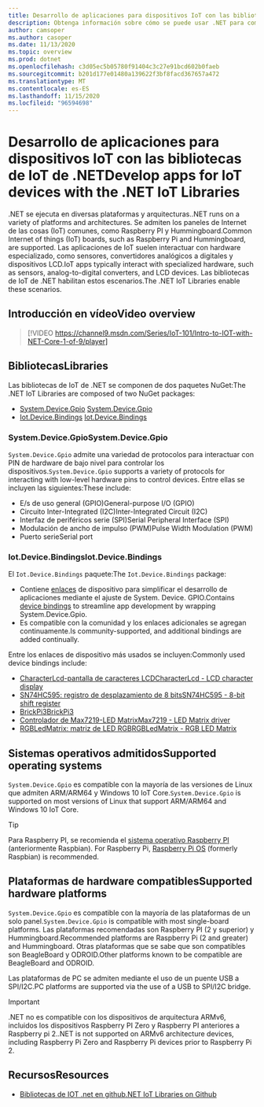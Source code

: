 ```yaml
---
title: Desarrollo de aplicaciones para dispositivos IoT con las bibliotecas de IoT de .NET
description: Obtenga información sobre cómo se puede usar .NET para compilar aplicaciones para dispositivos y escenarios de IoT.
author: camsoper
ms.author: casoper
ms.date: 11/13/2020
ms.topic: overview
ms.prod: dotnet
ms.openlocfilehash: c3d05ec5b05780f91404c3c27e91bcd602b0faeb
ms.sourcegitcommit: b201d177e01480a139622f3bf8facd367657a472
ms.translationtype: MT
ms.contentlocale: es-ES
ms.lasthandoff: 11/15/2020
ms.locfileid: "96594698"
---
```

# <a name="develop-apps-for-iot-devices-with-the-net-iot-libraries"></a><span data-ttu-id="15771-103">Desarrollo de aplicaciones para dispositivos IoT con las bibliotecas de IoT de .NET</span><span class="sxs-lookup"><span data-stu-id="15771-103">Develop apps for IoT devices with the .NET IoT Libraries</span></span>

<span data-ttu-id="15771-104">.NET se ejecuta en diversas plataformas y arquitecturas.</span><span class="sxs-lookup"><span data-stu-id="15771-104">.NET runs on a variety of platforms and architectures.</span></span> <span data-ttu-id="15771-105">Se admiten los paneles de Internet de las cosas (IoT) comunes, como Raspberry PI y Hummingboard.</span><span class="sxs-lookup"><span data-stu-id="15771-105">Common Internet of things (IoT) boards, such as Raspberry Pi and Hummingboard, are supported.</span></span> <span data-ttu-id="15771-106">Las aplicaciones de IoT suelen interactuar con hardware especializado, como sensores, convertidores analógicos a digitales y dispositivos LCD.</span><span class="sxs-lookup"><span data-stu-id="15771-106">IoT apps typically interact with specialized hardware, such as sensors, analog-to-digital converters, and LCD devices.</span></span> <span data-ttu-id="15771-107">Las bibliotecas de IoT de .NET habilitan estos escenarios.</span><span class="sxs-lookup"><span data-stu-id="15771-107">The .NET IoT Libraries enable these scenarios.</span></span>

## <a name="video-overview"></a><span data-ttu-id="15771-108">Introducción en vídeo</span><span class="sxs-lookup"><span data-stu-id="15771-108">Video overview</span></span>

<!--markdownlint-disable MD034 -->
> [!VIDEO https://channel9.msdn.com/Series/IoT-101/Intro-to-IOT-with-NET-Core-1-of-9/player]

## <a name="libraries"></a><span data-ttu-id="15771-109">Bibliotecas</span><span class="sxs-lookup"><span data-stu-id="15771-109">Libraries</span></span>

<span data-ttu-id="15771-110">Las bibliotecas de IoT de .NET se componen de dos paquetes NuGet:</span><span class="sxs-lookup"><span data-stu-id="15771-110">The .NET IoT Libraries are composed of two NuGet packages:</span></span>

- <span data-ttu-id="15771-111">[System.Device.Gpio](https://www.nuget.org/packages/System.Device.Gpio/) <span class="docon docon-navigate-external x-hidden-focus"></span></span><span class="sxs-lookup"><span data-stu-id="15771-111">[System.Device.Gpio](https://www.nuget.org/packages/System.Device.Gpio/) <span class="docon docon-navigate-external x-hidden-focus"></span></span></span>
- <span data-ttu-id="15771-112">[Iot.Device.Bindings](https://www.nuget.org/packages/Iot.Device.Bindings/) <span class="docon docon-navigate-external x-hidden-focus"></span></span><span class="sxs-lookup"><span data-stu-id="15771-112">[Iot.Device.Bindings](https://www.nuget.org/packages/Iot.Device.Bindings/) <span class="docon docon-navigate-external x-hidden-focus"></span></span></span>

### <a name="systemdevicegpio"></a><span data-ttu-id="15771-113">System.Device.Gpio</span><span class="sxs-lookup"><span data-stu-id="15771-113">System.Device.Gpio</span></span>

<span data-ttu-id="15771-114">`System.Device.Gpio` admite una variedad de protocolos para interactuar con PIN de hardware de bajo nivel para controlar los dispositivos.</span><span class="sxs-lookup"><span data-stu-id="15771-114">`System.Device.Gpio` supports a variety of protocols for interacting with low-level hardware pins to control devices.</span></span> <span data-ttu-id="15771-115">Entre ellas se incluyen las siguientes:</span><span class="sxs-lookup"><span data-stu-id="15771-115">These include:</span></span>

- <span data-ttu-id="15771-116">E/s de uso general (GPIO)</span><span class="sxs-lookup"><span data-stu-id="15771-116">General-purpose I/O (GPIO)</span></span>
- <span data-ttu-id="15771-117">Circuito Inter-Integrated (I2C)</span><span class="sxs-lookup"><span data-stu-id="15771-117">Inter-Integrated Circuit (I2C)</span></span>
- <span data-ttu-id="15771-118">Interfaz de periféricos serie (SPI)</span><span class="sxs-lookup"><span data-stu-id="15771-118">Serial Peripheral Interface (SPI)</span></span>
- <span data-ttu-id="15771-119">Modulación de ancho de impulso (PWM)</span><span class="sxs-lookup"><span data-stu-id="15771-119">Pulse Width Modulation (PWM)</span></span>
- <span data-ttu-id="15771-120">Puerto serie</span><span class="sxs-lookup"><span data-stu-id="15771-120">Serial port</span></span>

### <a name="iotdevicebindings"></a><span data-ttu-id="15771-121">Iot.Device.Bindings</span><span class="sxs-lookup"><span data-stu-id="15771-121">Iot.Device.Bindings</span></span>

<span data-ttu-id="15771-122">El `Iot.Device.Bindings` paquete:</span><span class="sxs-lookup"><span data-stu-id="15771-122">The `Iot.Device.Bindings` package:</span></span>

* <span data-ttu-id="15771-123">Contiene [enlaces](https://github.com/dotnet/iot/blob/master/src/devices/README.md) <span class="docon docon-navigate-external x-hidden-focus"></span> de dispositivo para simplificar el desarrollo de aplicaciones mediante el ajuste de System. Device. GPIO.</span><span class="sxs-lookup"><span data-stu-id="15771-123">Contains [device bindings](https://github.com/dotnet/iot/blob/master/src/devices/README.md) <span class="docon docon-navigate-external x-hidden-focus"></span> to streamline app development by wrapping System.Device.Gpio.</span></span>
* <span data-ttu-id="15771-124">Es compatible con la comunidad y los enlaces adicionales se agregan continuamente.</span><span class="sxs-lookup"><span data-stu-id="15771-124">Is community-supported, and additional bindings are added continually.</span></span>

<span data-ttu-id="15771-125">Entre los enlaces de dispositivo más usados se incluyen:</span><span class="sxs-lookup"><span data-stu-id="15771-125">Commonly used device bindings include:</span></span>

- <span data-ttu-id="15771-126">[CharacterLcd-pantalla de caracteres LCD](https://github.com/dotnet/iot/tree/master/src/devices/CharacterLcd)<span class="docon docon-navigate-external x-hidden-focus"></span></span><span class="sxs-lookup"><span data-stu-id="15771-126">[CharacterLcd - LCD character display](https://github.com/dotnet/iot/tree/master/src/devices/CharacterLcd) <span class="docon docon-navigate-external x-hidden-focus"></span></span></span>
- <span data-ttu-id="15771-127">[SN74HC595: registro de desplazamiento de 8 bits](https://github.com/dotnet/iot/tree/master/src/devices/Sn74hc595)<span class="docon docon-navigate-external x-hidden-focus"></span></span><span class="sxs-lookup"><span data-stu-id="15771-127">[SN74HC595 - 8-bit shift register](https://github.com/dotnet/iot/tree/master/src/devices/Sn74hc595) <span class="docon docon-navigate-external x-hidden-focus"></span></span></span>
- <span data-ttu-id="15771-128">[BrickPi3](https://github.com/dotnet/iot/tree/master/src/devices/BrickPi3)<span class="docon docon-navigate-external x-hidden-focus"></span></span><span class="sxs-lookup"><span data-stu-id="15771-128">[BrickPi3](https://github.com/dotnet/iot/tree/master/src/devices/BrickPi3) <span class="docon docon-navigate-external x-hidden-focus"></span></span></span>
- <span data-ttu-id="15771-129">[Controlador de Max7219-LED Matrix](https://github.com/dotnet/iot/tree/master/src/devices/Max7219)<span class="docon docon-navigate-external x-hidden-focus"></span></span><span class="sxs-lookup"><span data-stu-id="15771-129">[Max7219 - LED Matrix driver](https://github.com/dotnet/iot/tree/master/src/devices/Max7219) <span class="docon docon-navigate-external x-hidden-focus"></span></span></span>
- <span data-ttu-id="15771-130">[RGBLedMatrix: matriz de LED RGB](https://github.com/dotnet/iot/tree/master/src/devices/RGBLedMatrix)<span class="docon docon-navigate-external x-hidden-focus"></span></span><span class="sxs-lookup"><span data-stu-id="15771-130">[RGBLedMatrix - RGB LED Matrix](https://github.com/dotnet/iot/tree/master/src/devices/RGBLedMatrix) <span class="docon docon-navigate-external x-hidden-focus"></span></span></span>

## <a name="supported-operating-systems"></a><span data-ttu-id="15771-131">Sistemas operativos admitidos</span><span class="sxs-lookup"><span data-stu-id="15771-131">Supported operating systems</span></span>

<span data-ttu-id="15771-132">`System.Device.Gpio` es compatible con la mayoría de las versiones de Linux que admiten ARM/ARM64 y Windows 10 IoT Core.</span><span class="sxs-lookup"><span data-stu-id="15771-132">`System.Device.Gpio` is supported on most versions of Linux that support ARM/ARM64 and Windows 10 IoT Core.</span></span>

> [!TIP]
> <span data-ttu-id="15771-133">Para Raspberry PI, se recomienda el [sistema operativo Raspberry PI](https://www.raspberrypi.org/documentation/installation/installing-images/README.md) <span class="docon docon-navigate-external x-hidden-focus"></span> (anteriormente Raspbian).  </span><span class="sxs-lookup"><span data-stu-id="15771-133">For Raspberry Pi, [Raspberry Pi OS](https://www.raspberrypi.org/documentation/installation/installing-images/README.md)  <span class="docon docon-navigate-external x-hidden-focus"></span> (formerly Raspbian) is recommended.</span></span>

## <a name="supported-hardware-platforms"></a><span data-ttu-id="15771-134">Plataformas de hardware compatibles</span><span class="sxs-lookup"><span data-stu-id="15771-134">Supported hardware platforms</span></span>

<span data-ttu-id="15771-135">`System.Device.Gpio` es compatible con la mayoría de las plataformas de un solo panel.</span><span class="sxs-lookup"><span data-stu-id="15771-135">`System.Device.Gpio` is compatible with most single-board platforms.</span></span> <span data-ttu-id="15771-136">Las plataformas recomendadas son Raspberry PI (2 y superior) y Hummingboard.</span><span class="sxs-lookup"><span data-stu-id="15771-136">Recommended platforms are Raspberry Pi (2 and greater) and Hummingboard.</span></span> <span data-ttu-id="15771-137">Otras plataformas que se sabe que son compatibles son BeagleBoard y ODROID.</span><span class="sxs-lookup"><span data-stu-id="15771-137">Other platforms known to be compatible are BeagleBoard and ODROID.</span></span>

<span data-ttu-id="15771-138">Las plataformas de PC se admiten mediante el uso de un puente USB a SPI/I2C.</span><span class="sxs-lookup"><span data-stu-id="15771-138">PC platforms are supported via the use of a USB to SPI/I2C bridge.</span></span>

> [!IMPORTANT]
> <span data-ttu-id="15771-139">.NET no es compatible con los dispositivos de arquitectura ARMv6, incluidos los dispositivos Raspberry PI Zero y Raspberry PI anteriores a Raspberry pi 2.</span><span class="sxs-lookup"><span data-stu-id="15771-139">.NET is not supported on ARMv6 architecture devices, including Raspberry Pi Zero and Raspberry Pi devices prior to Raspberry Pi 2.</span></span>

## <a name="resources"></a><span data-ttu-id="15771-140">Recursos</span><span class="sxs-lookup"><span data-stu-id="15771-140">Resources</span></span>

- <span data-ttu-id="15771-141">[Bibliotecas de IOT .net en github](https://github.com/dotnet/iot)<span class="docon docon-navigate-external x-hidden-focus"></span></span><span class="sxs-lookup"><span data-stu-id="15771-141">[.NET IoT Libraries on Github](https://github.com/dotnet/iot) <span class="docon docon-navigate-external x-hidden-focus"></span></span></span>
